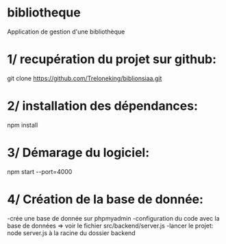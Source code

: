 # bibliotheque
Application de gestion d'une bibliothèque
# 1/ recupération du projet sur github:
git clone https://github.com/Treloneking/biblionsiaa.git

# 2/ installation des dépendances:
npm install

# 3/ Démarage du logiciel:
npm start --port=4000

# 4/ Création de la base de donnée:
-crée une base de donnée sur phpmyadmin
-configuration du code avec la base de données => voir le fichier src/backend/server.js
-lancer le projet: node server.js à la racine du dossier backend
